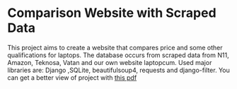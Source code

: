 # Comparison Website with Scraped Data
This project aims to create a website that compares price and some other qualifications for laptops. The database occurs from scraped data from N11, Amazon, Teknosa, Vatan and our own website laptopcum. Used major libraries are: Django ,SQLite,  beautifulsoup4, requests and django-filter. You can get a better view of project with [this pdf](report.pdf)

